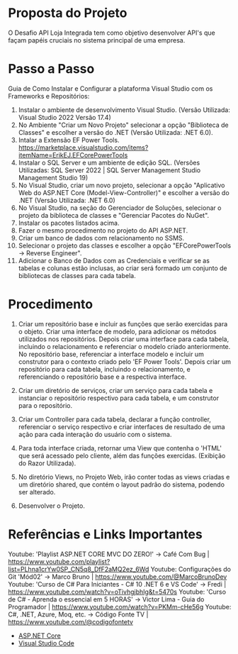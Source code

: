 # Proposta do Projeto

O Desafio API Loja Integrada tem como objetivo desenvolver API's que façam papéis cruciais no sistema principal de uma empresa.

# Passo a Passo

Guia de Como Instalar e Configurar a plataforma Visual Studio com os Frameworks e Repositórios:

1.	Instalar o ambiente de desenvolvimento Visual Studio. (Versão Utilizada: Visual Studio 2022 Versão 17.4)
2.	No Ambiente "Criar um Novo Projeto" selecionar a opção "Biblioteca de Classes" e escolher a versão do .NET (Versão Utilizada: .NET 6.0).
3.  Intalar a Extensão EF Power Tools. <https://marketplace.visualstudio.com/items?itemName=ErikEJ.EFCorePowerTools>
4.	Instalar o SQL Server e um ambiente de edição SQL. (Versões Utilizadas: SQL Server 2022 | SQL Server Management Studio Management Studio 19)
5.	No Visual Studio, criar um novo projeto, selecionar a opção "Aplicativo Web do ASP.NET Core (Model-View-Controller)" e escolher a versão do .NET (Versão Utilizada: .NET 6.0)
6.  No Visual Studio, na seção do Gerenciador de Soluções, selecionar o projeto da biblioteca de classes e "Gerenciar Pacotes do NuGet".
7.  Instalar os pacotes listados acima. 
8.  Fazer o mesmo procedimento no projeto do API ASP.NET.
9.  Criar um banco de dados com relacionamento no SSMS.
10. Selecionar o projeto das classes e escolher a opção "EFCorePowerTools -> Reverse Engineer".
11. Adicionar o Banco de Dados com as Credenciais e verificar se as tabelas e colunas estão inclusas, ao criar será formado um conjunto de bibliotecas de classes para cada tabela.

# Procedimento

1.  Criar um repositório base e incluir as funções que serão exercidas para o objeto. Criar uma interface de modelo, para adicionar os métodos utilizados nos repositórios. Depois criar uma interface para cada tabela, incluindo o relacionamento
e referenciar o modelo criado anteriormente. No repositório base, referenciar a interface modelo e incluir um construtor para o contexto criado pelo 'EF Power Tools'. Depois criar um repositório para cada tabela, incluindo o relacionamento, e
referenciando o repositório base e a respectiva interface.

2. Criar um diretório de serviços, criar um serviço para cada tabela e instanciar o repositório respectivo para cada tabela, e um construtor para o repositório.

3. Criar um Controller para cada tabela, declarar a função controller, referenciar o serviço respectivo e criar interfaces de resultado de uma ação para cada interação do usuário com o sistema.

4. Para toda interface criada, retornar uma View que contenha o 'HTML' que será acessado pelo cliente, além das funções exercidas. (Exibição do Razor Utilizada).

5. No diretório Views, no Projeto Web, irão conter todas as views criadas e um diretório shared, que contém o layout padrão do sistema, podendo ser alterado.

6. Desenvolver o Projeto.

# Referências e Links Importantes

Youtube: 'Playlist ASP.NET CORE MVC DO ZERO!' -> Café Com Bug | <https://www.youtube.com/playlist?list=PLhna1crYw0SP_CN5q8_DfF2aMQ2ez_6Wd>
Youtube: Configurações do Git  'Mód02' -> Marco Bruno | <https://www.youtube.com/@MarcoBrunoDev>
Youtube: 'Curso de C# Para Iniciantes - C# 10 .NET 6 e VS Code' -> Fredi | <https://www.youtube.com/watch?v=oTivhgjbhIg&t=5470s>
Youtube: 'Curso de C# - Aprenda o essencial em 5 HORAS' -> Victor Lima - Guia do Programador | <https://www.youtube.com/watch?v=PKMm-cHe56g>
Youtube: C#, .NET, Azure, Moq, etc. -> Código Fonte TV | <https://www.youtube.com/@codigofontetv>

- [ASP.NET Core](https://github.com/aspnet/Home)
- [Visual Studio Code](https://github.com/Microsoft/vscode)